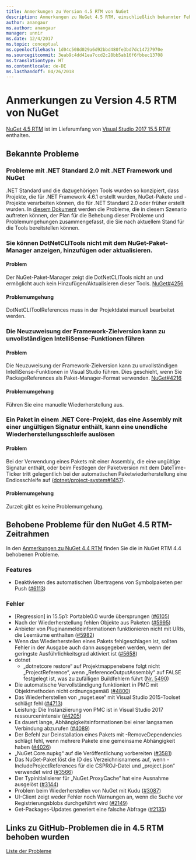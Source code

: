 ```yaml
---
title: Anmerkungen zu Version 4.5 RTM von NuGet
description: Anmerkungen zu NuGet 4.5 RTM, einschließlich bekannter Fehler, Fehlerkorrekturen, hinzugefügter Features und DCRs.
author: anangaur
ms.author: anangaur
manager: unnir
ms.date: 12/4/2017
ms.topic: conceptual
ms.openlocfilehash: 1d04c508d029a6d92bbd480fe3bd7dc14727970e
ms.sourcegitcommit: 3eab9c4dd41ea7ccd2c28bb5ab16f6fbbec13708
ms.translationtype: HT
ms.contentlocale: de-DE
ms.lasthandoff: 04/26/2018
---
```

# <a name="nuget-45-rtm-release-notes"></a>Anmerkungen zu Version 4.5 RTM von NuGet

[NuGet 4.5 RTM](https://dist.nuget.org/win-x86-commandline/v4.5.0/nuget.exe) ist im Lieferumfang von [Visual Studio 2017 15.5 RTW](https://www.visualstudio.com/news/releasenotes/vs2017-relnotes) enthalten.

## <a name="known-issues"></a>Bekannte Probleme

### <a name="issues-with-net-standard-20-with-net-framework--nuget"></a>Probleme mit .NET Standard 2.0 mit .NET Framework und NuGet 

.NET Standard und die dazugehörigen Tools wurden so konzipiert, dass Projekte, die für .NET Framework 4.6.1 erstellt wurden, NuGet-Pakete und -Projekte verarbeiten können, die für .NET Standard 2.0 oder früher erstellt wurden. In [diesem Dokument](https://github.com/dotnet/standard/issues/481) werden die Probleme, die in diesem Szenario auftreten können, der Plan für die Behebung dieser Probleme und Problemumgehungen zusammengefasst, die Sie nach aktuellem Stand für die Tools bereitstellen können.

### <a name="you-are-unable-to-view-add-or-update-dotnetclitools-using-nuget-package-manager"></a>Sie können DotNetCLITools nicht mit dem NuGet-Paket-Manager anzeigen, hinzufügen oder aktualisieren.

#### <a name="issue"></a>Problem

Der NuGet-Paket-Manager zeigt die DotNetCLITools nicht an und ermöglicht auch kein Hinzufügen/Aktualisieren dieser Tools. [NuGet#4256](https://github.com/NuGet/Home/issues/4256)

#### <a name="workaround"></a>Problemumgehung

DotNetCLIToolReferences muss in der Projektdatei manuell bearbeitet werden.

### <a name="retargeting-target-framework-version-may-lead-to-incomplete-intellisense"></a>Die Neuzuweisung der Framework-Zielversion kann zu unvollständigen IntelliSense-Funktionen führen

#### <a name="issue"></a>Problem

Die Neuzuweisung der Framework-Zielversion kann zu unvollständigen IntelliSense-Funktionen in Visual Studio führen. Dies geschieht, wenn Sie PackageReferences als Paket-Manager-Format verwenden. [NuGet#4216](https://github.com/NuGet/Home/issues/4216)

#### <a name="workaround"></a>Problemumgehung

Führen Sie eine manuelle Wiederherstellung aus.

### <a name="a-package-in-a-net-core-project-that-contains-an-assembly-with-an-invalid-signature-can-trigger-an-infinite-restore-loop"></a>Ein Paket in einem .NET Core-Projekt, das eine Assembly mit einer ungültigen Signatur enthält, kann eine unendliche Wiederherstellungsschleife auslösen

#### <a name="issue"></a>Problem

Bei der Verwendung eines Pakets mit einer Assembly, die eine ungültige Signatur enthält, oder beim Festlegen der Paketversion mit dem DateTime-Ticker tritt gelegentlich bei der automatischen Paketwiederherstellung eine Endlosschleife auf ([dotnet/project-system#1457](https://github.com/dotnet/project-system/issues/1457)).

#### <a name="workaround"></a>Problemumgehung

Zurzeit gibt es keine Problemumgehung.

## <a name="issues-fixed-in-nuget-45-rtm-timeframe"></a>Behobene Probleme für den NuGet 4.5 RTM-Zeitrahmen

In den [Anmerkungen zu NuGet 4.4 RTM](../release-notes/nuget-4.4-RTM.md) finden Sie die in NuGet RTM 4.4 behobenen Probleme. 

### <a name="features"></a>Features

- Deaktivieren des automatischen Übertragens von Symbolpaketen per Push ([#6113](https://github.com/NuGet/Home/issues/6113))

### <a name="bugs"></a>Fehler

- [Regression] in 15.5p1: Portable0.0 wurde übersprungen ([#6105](https://github.com/NuGet/Home/issues/6105))
- Nach der Wiederherstellung fehlen Objekte aus Paketen ([#5995](https://github.com/NuGet/Home/issues/5995))
- Anbieter von Pluginanmeldeinformationen funktionieren nicht mit URIs, die Leerräume enthalten ([#5982](https://github.com/NuGet/Home/issues/5982))
- Wenn das Wiederherstellen eines Pakets fehlgeschlagen ist, sollten Fehler in der Ausgabe auch dann ausgegeben werden, wenn der geringste Ausführlichkeitsgrad aktiviert ist ([#5658](https://github.com/NuGet/Home/issues/5658))
- dotnet
  - „dotnetcore restore“ auf Projektmappenebene folgt nicht „ProjectReference“, wenn „ReferenceOutputAssembly“ auf FALSE festgelegt ist, was zu zufälligen Buildfehlern führt ([Nr. 5490](https://github.com/NuGet/Home/issues/5490))
- Die automatische Vervollständigung funktioniert in PMC mit Objektmethoden nicht ordnungsgemäß ([#4800](https://github.com/NuGet/Home/issues/4800))
- Das Wiederherstellen von „nuget.exe“ mit Visual Studio 2015-Toolset schlägt fehl ([#4713](https://github.com/NuGet/Home/issues/4713))
- Leistung: Die Instanziierung von PMC ist in Visual Studio 2017 ressourcenintensiv ([#4205](https://github.com/NuGet/Home/issues/4205))
- Es dauert lange, Abhängigkeitsinformationen bei einer langsamen Verbindung abzurufen ([#4089](https://github.com/NuGet/Home/issues/4089))
- Der Befehl zur Deinstallation eines Pakets mit -RemoveDependencies schlägt fehl, wenn mehrere Pakete eine gemeinsame Abhängigkeit haben ([#4026](https://github.com/NuGet/Home/issues/4026))
- „NuGet.Core.nupkg“ auf die Veröffentlichung vorbereiten ([#3581](https://github.com/NuGet/Home/issues/3581))
- Das NuGet-Paket löst die ID des Verzeichnisnamens auf, wenn -IncludeProjectReferences für die CSPROJ-Datei und „project.json“ verwendet wird ([#3566](https://github.com/NuGet/Home/issues/3566))
- Der Typinitialisierer für „NuGet.ProxyCache“ hat eine Ausnahme ausgelöst ([#3144](https://github.com/NuGet/Home/issues/3144))
- Problem beim Wiederherstellen von NuGet mit Kudu ([#3087](https://github.com/NuGet/Home/issues/3087))
- UI-Client zeigt weder Fehler noch Warnungen an, wenn die Suche vor Registrierungsblobs durchgeführt wird ([#2149](https://github.com/NuGet/Home/issues/2149))
- Get-Packages-Updates generiert eine falsche Abfrage ([#2135](https://github.com/NuGet/Home/issues/2135))

## <a name="links-to-github-issues-fixed-in-45-rtm"></a>Links zu GitHub-Problemen die in 4.5 RTM behoben wurden

[Liste der Probleme](https://github.com/NuGet/Home/issues?q=is%3Aissue+milestone%3A4.5+is%3Aclosed)
